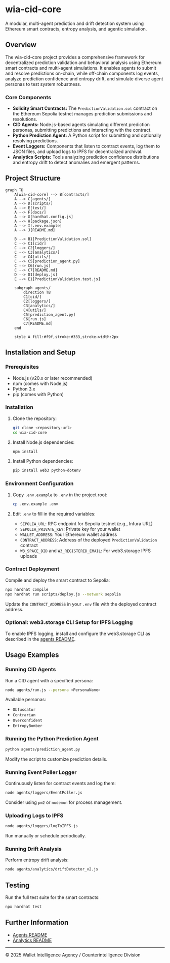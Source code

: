 # wia-cid-core

A modular, multi-agent prediction and drift detection system using Ethereum smart contracts, entropy analysis, and agentic simulation.

## Overview

The wia-cid-core project provides a comprehensive framework for decentralized prediction validation and behavioral analysis using Ethereum smart contracts and multi-agent simulations. It enables agents to submit and resolve predictions on-chain, while off-chain components log events, analyze prediction confidence and entropy drift, and simulate diverse agent personas to test system robustness.

### Core Components

- **Solidity Smart Contracts:** The `PredictionValidation.sol` contract on the Ethereum Sepolia testnet manages prediction submissions and resolutions.
- **CID Agents:** Node.js-based agents simulating different prediction personas, submitting predictions and interacting with the contract.
- **Python Prediction Agent:** A Python script for submitting and optionally resolving predictions.
- **Event Loggers:** Components that listen to contract events, log them to JSON files, and upload logs to IPFS for decentralized archival.
- **Analytics Scripts:** Tools analyzing prediction confidence distributions and entropy drift to detect anomalies and emergent patterns.

## Project Structure

```mermaid
graph TD
    A[wia-cid-core] --> B[contracts/]
    A --> C[agents/]
    A --> D[scripts/]
    A --> E[test/]
    A --> F[docs/]
    A --> G[hardhat.config.js]
    A --> H[package.json]
    A --> I[.env.example]
    A --> J[README.md]

    B --> B1[PredictionValidation.sol]
    C --> C1[cid/]
    C --> C2[loggers/]
    C --> C3[analytics/]
    C --> C4[utils/]
    C --> C5[prediction_agent.py]
    C --> C6[run.js]
    C --> C7[README.md]
    D --> D1[deploy.js]
    E --> E1[PredictionValidation.test.js]

    subgraph agents/
        direction TB
        C1[cid/]
        C2[loggers/]
        C3[analytics/]
        C4[utils/]
        C5[prediction_agent.py]
        C6[run.js]
        C7[README.md]
    end

    style A fill:#f9f,stroke:#333,stroke-width:2px
```

## Installation and Setup

### Prerequisites

- Node.js (v20.x or later recommended)
- npm (comes with Node.js)
- Python 3.x
- pip (comes with Python)

### Installation

1. Clone the repository:

   ```bash
   git clone <repository-url>
   cd wia-cid-core
   ```

2. Install Node.js dependencies:

   ```bash
   npm install
   ```

3. Install Python dependencies:

   ```bash
   pip install web3 python-dotenv
   ```

### Environment Configuration

1. Copy `.env.example` to `.env` in the project root:

   ```bash
   cp .env.example .env
   ```

2. Edit `.env` to fill in the required variables:

   - `SEPOLIA_URL`: RPC endpoint for Sepolia testnet (e.g., Infura URL)
   - `SEPOLIA_PRIVATE_KEY`: Private key for your wallet
   - `WALLET_ADDRESS`: Your Ethereum wallet address
   - `CONTRACT_ADDRESS`: Address of the deployed `PredictionValidation` contract
   - `W3_SPACE_DID` and `W3_REGISTERED_EMAIL`: For web3.storage IPFS uploads

### Contract Deployment

Compile and deploy the smart contract to Sepolia:

```bash
npx hardhat compile
npx hardhat run scripts/deploy.js --network sepolia
```

Update the `CONTRACT_ADDRESS` in your `.env` file with the deployed contract address.

### Optional: web3.storage CLI Setup for IPFS Logging

To enable IPFS logging, install and configure the web3.storage CLI as described in the [agents README](./agents/README.md).

## Usage Examples

### Running CID Agents

Run a CID agent with a specified persona:

```bash
node agents/run.js --persona <PersonaName>
```

Available personas:

- `Obfuscator`
- `Contrarian`
- `Overconfident`
- `EntropyBomber`

### Running the Python Prediction Agent

```bash
python agents/prediction_agent.py
```

Modify the script to customize prediction details.

### Running Event Poller Logger

Continuously listen for contract events and log them:

```bash
node agents/loggers/EventPoller.js
```

Consider using `pm2` or `nodemon` for process management.

### Uploading Logs to IPFS

```bash
node agents/loggers/logToIPFS.js
```

Run manually or schedule periodically.

### Running Drift Analysis

Perform entropy drift analysis:

```bash
node agents/analytics/driftDetector_v2.js
```

## Testing

Run the full test suite for the smart contracts:

```bash
npx hardhat test
```

## Further Information

- [Agents README](./agents/README.md)
- [Analytics README](./agents/analytics/README.md)

---

© 2025 Wallet Intelligence Agency / Counterintelligence Division
